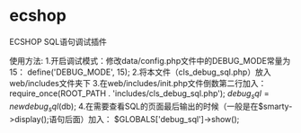 # ecshop
ECSHOP SQL语句调试插件

使用方法:
1.开启调试模式：修改data/config.php文件中的DEBUG_MODE常量为15：
    define('DEBUG_MODE', 15);
2.将本文件（cls_debug_sql.php）放入web/includes文件夹下
3.在web/includes/init.php文件倒数第二行加入：
    require_once(ROOT_PATH . 'includes/cls_debug_sql.php');
    $debug_sql = new debug_sql($db);
4.在需要查看SQL的页面最后输出的时候（一般是在$smarty->display();语句后面）加入：
	$GLOBALS['debug_sql']->show();
